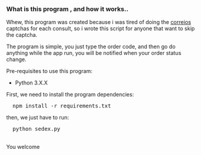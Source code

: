 ### What is this program , and how it works..

Whew, this program was created because i was tired of doing the <a href="rastreamento.correios.com.br">correios</a> captchas for each consult, so i wrote this script for
anyone that want to skip the captcha.

The program is simple, you just type the order code, and then go do anything while the app run, you will be notified when your order status change.

Pre-requisites to use this program:
<ul>
  <li>Python 3.X.X</li>
</ul>

<p>First, we need to install the program dependencies:</p>
<pre>
  npm install -r requirements.txt
</pre>
<p>then, we just have to run: </p>
<pre>
  python sedex.py
</pre>
<br>
You welcome
